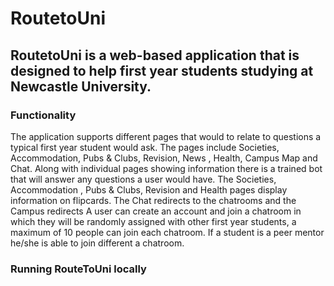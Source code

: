 # RoutetoUni

RoutetoUni is a web-based application that is designed to help first year
students studying at Newcastle University.
---
### Functionality
The application supports different pages that would to relate to questions a typical first year
student would ask. The pages include Societies, Accommodation, Pubs & Clubs, Revision, News
, Health, Campus Map and Chat.
Along with individual pages showing information there is
a trained bot that will answer any questions a user would have. The Societies, Accommodation
, Pubs & Clubs, Revision and Health pages display information on flipcards. The Chat redirects to
 the chatrooms and the Campus redirects 
A user can create an account and join a chatroom in which they will be randomly assigned with
other first year students, a maximum of 10 people can join each chatroom. If a student is a peer
 mentor he/she is able to join different a chatroom. 

### Running RouteToUni locally
